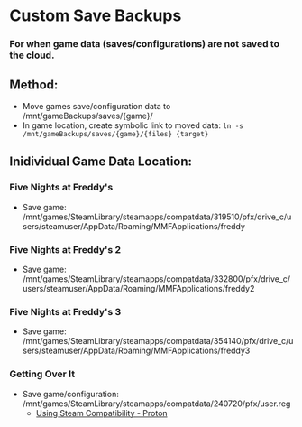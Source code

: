 # Custom Save Backups
### For when game data (saves/configurations) are not saved to the cloud.

## Method:

* Move games save/configuration data to /mnt/gameBackups/saves/{game}/
* In game location, create symbolic link to moved data: `ln -s /mnt/gameBackups/saves/{game}/{files} {target}`

## Inidividual Game Data Location:

### Five Nights at Freddy's 

* Save game: /mnt/games/SteamLibrary/steamapps/compatdata/319510/pfx/drive_c/users/steamuser/AppData/Roaming/MMFApplications/freddy

### Five Nights at Freddy's 2

* Save game: /mnt/games/SteamLibrary/steamapps/compatdata/332800/pfx/drive_c/users/steamuser/AppData/Roaming/MMFApplications/freddy2

### Five Nights at Freddy's 3

* Save game: /mnt/games/SteamLibrary/steamapps/compatdata/354140/pfx/drive_c/users/steamuser/AppData/Roaming/MMFApplications/freddy3

### Getting Over It 

* Save game/configuration: /mnt/games/SteamLibrary/steamapps/compatdata/240720/pfx/user.reg
    * [Using Steam Compatibility - Proton](./steamLaunchParams.md)
